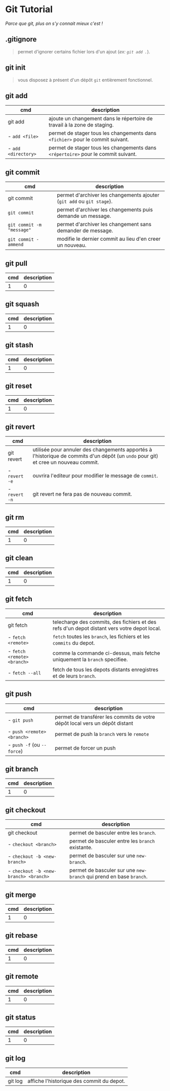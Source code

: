 # Git Tutorial

_Parce que git, plus on s'y connait mieux c'est !_

## .gitignore

> permet d'ignorer certains fichier lors d'un ajout (_ex: `git add .`_).

## git **init**

> vous disposez à présent d'un dépôt `git` entièrement fonctionnel.

## git **add**

| cmd                 | description                                                                       |
| ------------------- | --------------------------------------------------------------------------------- |
| git add             | ajoute un changement dans le répertoire de travail à la zone de staging.          |
| - `add <file>`      | permet de stager tous les changements dans `<fichier>` pour le commit suivant.    |
| - `add <directory>` | permet de stager tous les changements dans `<répertoire>` pour le commit suivant. |

## git **commit**

| cmd                       | description                                                           |
| ------------------------- | --------------------------------------------------------------------- |
| git commit                | permet d'archiver les changements ajouter (`git add` ou `git stage`). |
| `git commit`              | permet d'archiver les changements puis demande un message.            |
| `git commit -m "message"` | permet d'archiver les changement sans demander de message.            |
| `git commit -ammend`      | modifie le dernier commit au lieu d'en creer un nouveau.              |

## git **pull**

| cmd | description |
| --- | ----------- |
| 1   | 0           |

## git **squash**

| cmd | description |
| --- | ----------- |
| 1   | 0           |

## git **stash**

| cmd | description |
| --- | ----------- |
| 1   | 0           |

## git **reset**

| cmd | description |
| --- | ----------- |
| 1   | 0           |

## git **revert**

| cmd           | description                                                                                                                         |
| ------------- | ----------------------------------------------------------------------------------------------------------------------------------- |
| git revert    | utilisée pour annuler des changements apportés à l'historique de commits d'un dépôt (un `undo` pour git) et cree un nouveau commit. |
| - `revert -e` | ouvrira l'editeur pour modifier le message de `commit`.                                                                             |
| - `revert -n` | git revert ne fera pas de nouveau commit.                                                                                           |

## git **rm**

| cmd | description |
| --- | ----------- |
| 1   | 0           |

## git **clean**

| cmd | description |
| --- | ----------- |
| 1   | 0           |

## git **fetch**

| cmd                         | description                                                                                 |
| --------------------------- | ------------------------------------------------------------------------------------------- |
| git fetch                   | telecharge des commits, des fichiers et des refs d'un depot distant vers votre depot local. |
| - `fetch <remote>`          | `fetch` toutes les `branch`, les fichiers et les `commits` du depot.                        |
| - `fetch <remote> <branch>` | comme la commande ci-dessus, mais fetche uniquement la `branch` specifiee.                  |
| - `fetch --all`             | fetch de tous les depots distants enregistres et de leurs `branch`.                         |

## git **push**

| cmd                        | description                                                                 |
| -------------------------- | --------------------------------------------------------------------------- |
| - `git push`               | permet de transférer les commits de votre dépôt local vers un dépôt distant |
| - `push <remote> <branch>` | permet de push la `branch` vers le `remote`                                 |
| - `push -f` (ou `--force`) | permet de forcer un push                                                    |

## git **branch**

| cmd | description |
| --- | ----------- |
| 1   | 0           |

## git **checkout**

| cmd                                   | description                                                         |
| ------------------------------------- | ------------------------------------------------------------------- |
| git checkout                          | permet de basculer entre les `branch`.                              |
| - `checkout <branch>`                 | permet de basculer entre les `branch` existante.                    |
| - `checkout -b <new-branch>`          | permet de basculer sur une `new-branch`.                            |
| - `checkout -b <new-branch> <branch>` | permet de basculer sur une `new-branch` qui prend en base `branch`. |

## git **merge**

| cmd | description |
| --- | ----------- |
| 1   | 0           |

## git **rebase**

| cmd | description |
| --- | ----------- |
| 1   | 0           |

## git **remote**

| cmd | description |
| --- | ----------- |
| 1   | 0           |

## git **status**

| cmd | description |
| --- | ----------- |
| 1   | 0           |

## git **log**

| cmd     | description                               |
| ------- | ----------------------------------------- |
| git log | affiche l'historique des commit du depot. |
